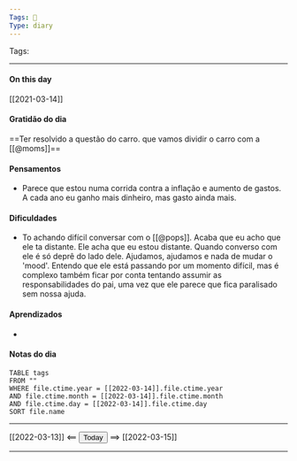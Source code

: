 ```yaml
---
Tags: 📝
Type: diary
---
```


Tags:  

---
#### On this day

[[2021-03-14]]

#### Gratidão do dia
==Ter resolvido a questão do carro. que vamos dividir o carro com a [[@moms]]==

#### Pensamentos
- Parece que estou numa corrida contra a inflação e aumento de gastos. A cada ano eu ganho mais dinheiro, mas gasto ainda mais.

#### Dificuldades
- To achando difícil conversar com o [[@pops]]. Acaba que eu acho que ele ta distante. Ele acha que eu estou distante. Quando converso com ele é só deprê do lado dele. Ajudamos, ajudamos e nada de mudar o 'mood'. Entendo que ele está passando por um momento difícil, mas é complexo também ficar por conta tentando assumir as responsabilidades do pai, uma vez que ele parece que fica paralisado sem nossa ajuda.

#### Aprendizados
- 

#### Notas do dia
```dataview
TABLE tags
FROM ""
WHERE file.ctime.year = [[2022-03-14]].file.ctime.year
AND file.ctime.month = [[2022-03-14]].file.ctime.month
AND file.ctime.day = [[2022-03-14]].file.ctime.day
SORT file.name
```

---

[[2022-03-13]] <== <button class="date_button_today">Today</button> ==> [[2022-03-15]]

---



